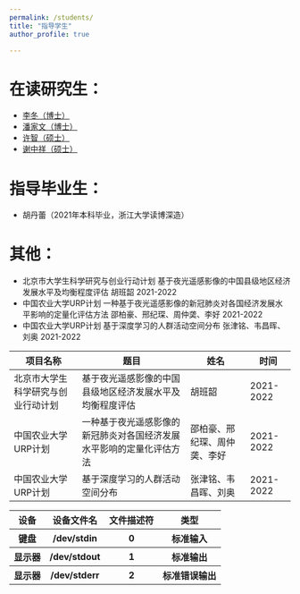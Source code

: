 ```yaml
---
permalink: /students/
title: "指导学生"
author_profile: true

---
```



在读研究生：
======
* [李冬（博士）](http://lidong.academic.site)
* [潘家文（博士）](https://pjw2146087.github.io/homepage/)
* [许智（硕士）](https://xuzhi0413.github.io/)
* [谢中祥（硕士）](https://zxxie-air.github.io/Page)

指导毕业生：
======
* 胡丹蕾（2021年本科毕业，浙江大学读博深造）

其他：
======
* 北京市大学生科学研究与创业行动计划 基于夜光遥感影像的中国县级地区经济发展水平及均衡程度评估 胡班韶 2021-2022
* 中国农业大学URP计划 一种基于夜光遥感影像的新冠肺炎对各国经济发展水平影响的定量化评估方法 邵柏豪、邢纪琛、周仲䶮、李好 2021-2022
* 中国农业大学URP计划 基于深度学习的人群活动空间分布  张津铭、韦昌晖、刘奥 2021-2022

|  项目名称   | 题目  |  姓名   | 时间  |
|  ----  | ----  | ----  | ----  |
| 北京市大学生科学研究与创业行动计划  | 基于夜光遥感影像的中国县级地区经济发展水平及均衡程度评估 | 胡班韶 | 2021-2022 |
| 中国农业大学URP计划  | 一种基于夜光遥感影像的新冠肺炎对各国经济发展水平影响的定量化评估方法 | 邵柏豪、邢纪琛、周仲䶮、李好 | 2021-2022 |
| 中国农业大学URP计划  | 基于深度学习的人群活动空间分布 | 张津铭、韦昌晖、刘奥 | 2021-2022 |


<table>
        <tr>
            <th>设备</th>
            <th>设备文件名</th>
            <th>文件描述符</th>
            <th>类型</th>
        </tr>
        <tr>
            <th>键盘</th>
            <th>/dev/stdin</th>
            <th>0</th>
            <th>标准输入</th>
        </tr>
        <tr>
            <th>显示器</th>
            <th>/dev/stdout</th>
            <th>1</th>
            <th>标准输出</th>
        </tr>
        <tr>
            <th>显示器</th>
            <th>/dev/stderr</th>
            <th>2</th>
            <th>标准错误输出</th>
        </tr>
    </table>


